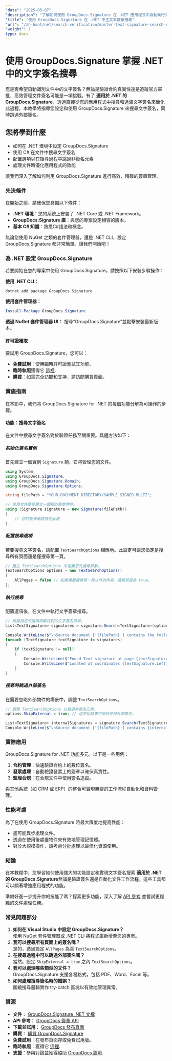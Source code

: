 ```yaml
---
"date": "2025-05-07"
"description": "了解如何使用 GroupDocs.Signature 在 .NET 應用程式中自動執行文字簽名搜索，以確保高效的文件管理和驗證。"
"title": "使用 GroupDocs.Signature 在 .NET 中主文本簽章搜尋"
"url": "/zh-hant/net/search-verification/master-text-signature-search-net-groupdocs/"
"weight": 1
type: docs
---
```

# 使用 GroupDocs.Signature 掌握 .NET 中的文字簽名搜尋

您是否希望自動識別文件中的文字簽名？無論是驗證合約真實性還是追蹤官方審批，高效管理文件簽名可能是一項挑戰。有了 **適用於 .NET 的 GroupDocs.Signature**，透過直接從您的應用程式中搜尋和過濾文字簽名來簡化此過程。本教學將指導您設定和使用 GroupDocs.Signature 來搜尋文字簽名，同時跳過外部簽名。

## 您將學到什麼
- 如何在 .NET 環境中設定 GroupDocs.Signature
- 使用 C# 在文件中搜尋文字簽名
- 配置選項以在搜尋過程中跳過非簽名元素
- 處理文件時優化應用程式的效能

讓我們深入了解如何利用 GroupDocs.Signature 進行高效、精確的簽章管理。

### 先決條件
在開始之前，請確保您具備以下條件：
- **.NET 環境**：您的系統上安裝了 .NET Core 或 .NET Framework。
- **GroupDocs.Signature 庫**：與您的專案設定相容的版本。
- **基本 C# 知識**：熟悉C#語法和概念。

無論您使用 NuGet 之類的套件管理器，還是 .NET CLI，設定 GroupDocs.Signature 都非常簡單。讓我們開始吧！

### 為 .NET 設定 GroupDocs.Signature
若要開始在您的專案中使用 GroupDocs.Signature，請按照以下安裝步驟操作：

**使用 .NET CLI：**

```shell
dotnet add package GroupDocs.Signature
```

**使用套件管理器：**

```powershell
Install-Package GroupDocs.Signature
```

**透過 NuGet 套件管理器 UI：**
搜尋“GroupDocs.Signature”並點擊安裝最新版本。

#### 許可證獲取
要試用 GroupDocs.Signature，您可以：
- **免費試用**：使用臨時許可證測試其功能。
- **臨時執照**獲得它 [這裡](https://purchase。groupdocs.com/temporary-license/).
- **購買**：如需完全訪問和支持，請訪問購買頁面。

### 實施指南
在本節中，我們將 GroupDocs.Signature for .NET 的每個功能分解為可操作的步驟。 

#### 功能：搜尋文字簽名
在文件中搜尋文字簽名對於驗證任務至關重要。具體方法如下：

##### 初始化簽名實例
首先建立一個實例 `Signature` 類，它將管理您的文件。

```csharp
using System;
using GroupDocs.Signature;
using GroupDocs.Signature.Domain;
using GroupDocs.Signature.Options;

string filePath = "YOUR_DOCUMENT_DIRECTORY/SAMPLE_SIGNED_MULTI";

// 使用文件路徑建立一個新的簽章物件。
using (Signature signature = new Signature(filePath))
{
    // 您的程式碼將放在此處
}
```

##### 配置搜尋選項
若要搜尋文字簽名，請配置 `TextSearchOptions` 相應地。此設定可讓您指定是搜尋所有頁面還是僅搜尋第一頁。

```csharp
// 建立 TextSearchOptions 來定義您的搜尋參數。
TextSearchOptions options = new TextSearchOptions()
{
    AllPages = false // 如果需要搜尋第一頁以外的內容，請將其設為 true。
};
```

##### 執行搜尋
配置選項後，在文件中執行文字簽章搜尋。

```csharp
// 根據指定的選項檢索找到的文字簽名清單。
List<TextSignature> signatures = signature.Search<TextSignature>(options);

Console.WriteLine($"\nSource document ['{filePath}'] contains the following signatures.");
foreach (TextSignature textSignature in signatures)
{
    if (textSignature != null)
    {
        Console.WriteLine($"Found Text signature at page {textSignature.PageNumber}, with type [{textSignature.SignatureImplementation}] and text '{textSignature.Text}'.");
        Console.WriteLine($"Located at coordinates {textSignature.Left}-{textSignature.Top}. Size is {textSignature.Width}x{textSignature.Height}.");
    }
}
```

##### 搜尋時跳過外部簽名
在需要忽略外部物件的場景中，調整 `TextSearchOptions`。

```csharp
// 調整 TextSearchOptions 以跳過非簽名元素。
options.SkipExternal = true; // 這將從結果中排除任何外部簽名。

List<TextSignature> internalSignatures = signature.Search<TextSignature>(options);
Console.WriteLine($"\nSource document ['{filePath}'] contains {internalSignatures.Count} non-external signatures.");
```

### 實際應用
GroupDocs.Signature for .NET 功能多元。以下是一些用例：
1. **合約管理**：快速驗證合約上的數位簽名。
2. **發票處理**：自動驗證發票上的簽章以確保真實性。
3. **監理合規**：在合規文件中使用簽名追蹤。

與其他系統（如 CRM 或 ERP）的整合可實現無縫的工作流程自動化和資料管理。

### 性能考慮
為了在使用 GroupDocs.Signature 時最大限度地提高性能：
- 盡可能異步處理文件。
- 透過在使用後處置物件來有效地管理記憶體。
- 對於大規模操作，請考慮分批處理以最佳化資源使用。

### 結論
在本教程中，您學習如何使用強大的功能設定和實現文字簽名搜索 **適用於 .NET 的 GroupDocs.Signature**無論是驗證簽名還是自動化文件工作流程，這些工具都可以顯著增強應用程式的功能。

準備好進一步提升你的技能了嗎？探索更多功能，深入了解 [API 參考](https://reference.groupdocs.com/signature/net/) 並嘗試更複雜的文件處理任務。

### 常見問題部分
1. **如何在 Visual Studio 中設定 GroupDocs.Signature？**  
   使用 NuGet 套件管理器或 .NET CLI 將程式庫新增至您的專案。
2. **我可以搜尋所有頁面上的簽名嗎？**  
   是的，透過設定 `AllPages` 為真 `TextSearchOptions`。
3. **在搜尋過程中可以跳過外部簽名嗎？**  
   當然。設定 `SkipExternal = true` 之內 `TextSearchOptions`。
4. **我可以處理哪些類型的文件？**  
   GroupDocs.Signature 支援各種格式，包括 PDF、Word、Excel 等。
5. **如何處理搜尋簽名時的錯誤？**  
   圍繞搜尋邏輯實作 try-catch 區塊以有效地管理異常。

### 資源
- **文件**： [GroupDocs.Signature .NET 文檔](https://docs.groupdocs.com/signature/net/)
- **API 參考**： [GroupDocs 簽章 API](https://reference.groupdocs.com/signature/net/)
- **下載並試用**： [GroupDocs 發布頁面](https://releases.groupdocs.com/signature/net/)
- **購買**： [購買 GroupDocs.Signature](https://purchase.groupdocs.com/buy)
- **免費試用**：在發布頁面存取免費試用版。
- **臨時執照**：獲得它 [這裡](https://purchase。groupdocs.com/temporary-license/).
- **支援**：參與討論並獲得協助 [GroupDocs 論壇](https://forum。groupdocs.com/c/signature/).